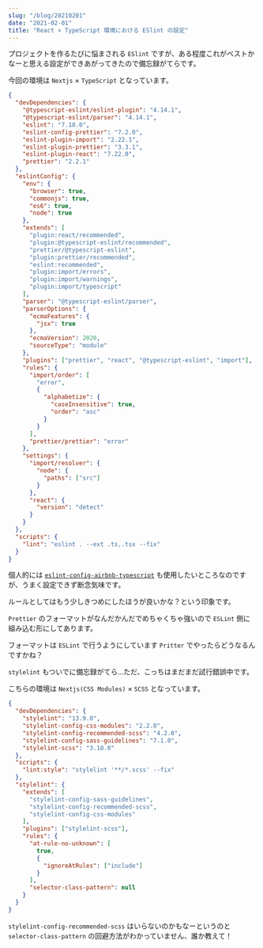 ```yaml
---
slug: "/blog/20210201"
date: "2021-02-01"
title: "React × TypeScript 環境における ESlint の設定"
---
```


プロジェクトを作るたびに悩まされる `ESlint` ですが、ある程度これがベストかなーと思える設定ができあがってきたので備忘録がてらです。

今回の環境は `Nextjs` × `TypeScript` となっています。

```json
{
  "devDependencies": {
    "@typescript-eslint/eslint-plugin": "4.14.1",
    "@typescript-eslint/parser": "4.14.1",
    "eslint": "7.18.0",
    "eslint-config-prettier": "7.2.0",
    "eslint-plugin-import": "2.22.1",
    "eslint-plugin-prettier": "3.3.1",
    "eslint-plugin-react": "7.22.0",
    "prettier": "2.2.1"
  },
  "eslintConfig": {
    "env": {
      "browser": true,
      "commonjs": true,
      "es6": true,
      "node": true
    },
    "extends": [
      "plugin:react/recommended",
      "plugin:@typescript-eslint/recommended",
      "prettier/@typescript-eslint",
      "plugin:prettier/recommended",
      "eslint:recommended",
      "plugin:import/errors",
      "plugin:import/warnings",
      "plugin:import/typescript"
    ],
    "parser": "@typescript-eslint/parser",
    "parserOptions": {
      "ecmaFeatures": {
        "jsx": true
      },
      "ecmaVersion": 2020,
      "sourceType": "module"
    },
    "plugins": ["prettier", "react", "@typescript-eslint", "import"],
    "rules": {
      "import/order": [
        "error",
        {
          "alphabetize": {
            "caseInsensitive": true,
            "order": "asc"
          }
        }
      ],
      "prettier/prettier": "error"
    },
    "settings": {
      "import/resolver": {
        "node": {
          "paths": ["src"]
        }
      },
      "react": {
        "version": "detect"
      }
    }
  },
  "scripts": {
    "lint": "eslint . --ext .ts,.tsx --fix"
  }
}
```

個人的には [`eslint-config-airbnb-typescript`](https://www.npmjs.com/package/eslint-config-airbnb-typescript) も使用したいところなのですが、うまく設定できず断念気味です。

ルールとしてはもう少しきつめにしたほうが良いかな？という印象です。

`Prettier` のフォーマットがなんだかんだでめちゃくちゃ強いので `ESLint` 側に組み込む形にしてあります。

フォーマットは `ESLint` で行うようにしています `Pritter` でやったらどうなるんですかね？

`stylelint` もついでに備忘録がてら…ただ、こっちはまだまだ試行錯誤中です。

こちらの環境は `Nextjs(CSS Modules)` × `SCSS` となっています。

```json
{
  "devDependencies": {
    "stylelint": "13.9.0",
    "stylelint-config-css-modules": "2.2.0",
    "stylelint-config-recommended-scss": "4.2.0",
    "stylelint-config-sass-guidelines": "7.1.0",
    "stylelint-scss": "3.18.0"
  },
  "scripts": {
    "lint:style": "stylelint '**/*.scss' --fix"
  },
  "stylelint": {
    "extends": [
      "stylelint-config-sass-guidelines",
      "stylelint-config-recommended-scss",
      "stylelint-config-css-modules"
    ],
    "plugins": ["stylelint-scss"],
    "rules": {
      "at-rule-no-unknown": [
        true,
        {
          "ignoreAtRules": ["include"]
        }
      ],
      "selector-class-pattern": null
    }
  }
}
```

`stylelint-config-recommended-scss` はいらないのかもなーというのと `selector-class-pattern` の回避方法がわかっていません、誰か教えて！
